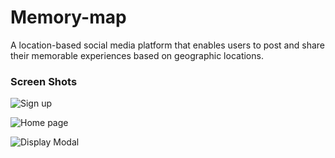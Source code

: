 # Memory-map
A location-based social media platform that enables users to post and share their memorable experiences based on geographic locations.

### Screen Shots

![Sign up](https://drive.google.com/uc?export=view&id=12S0AY_thxpTM2-rfIF47O_Mg21XUt8KO)

![Home page](https://drive.google.com/uc?export=view&id=1sU73toOmpxDhNqqD2R8JGOpwfJHT8uhk)

![Display Modal](https://drive.google.com/uc?export=view&id=1LqN3SVb-_ENAy2MV_Ou0efD2BJNoHe3M)

